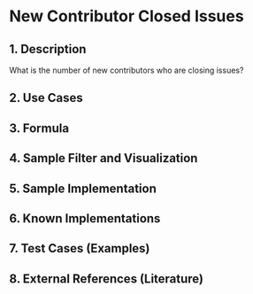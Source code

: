 # New Contributor Closed Issues

## 1. Description
What is the number of new contributors who are closing issues?

## 2. Use Cases

## 3. Formula

## 4. Sample Filter and Visualization

## 5. Sample Implementation

## 6. Known Implementations

## 7. Test Cases (Examples)

## 8. External References (Literature)
